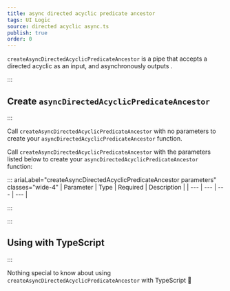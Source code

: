 ```yaml
---
title: async directed acyclic predicate ancestor
tags: UI Logic
source: directed acyclic async.ts
publish: true
order: 0
---
```


`createAsyncDirectedAcyclicPredicateAncestor` is a pipe that accepts a directed acyclic as an input, and asynchronously outputs <!--TODO-->.


:::
## Create `asyncDirectedAcyclicPredicateAncestor`
:::

Call `createAsyncDirectedAcyclicPredicateAncestor` with no parameters to create your `asyncDirectedAcyclicPredicateAncestor` function.

Call `createAsyncDirectedAcyclicPredicateAncestor` with the parameters listed below to create your `asyncDirectedAcyclicPredicateAncestor` function:

::: ariaLabel="createAsyncDirectedAcyclicPredicateAncestor parameters" classes="wide-4"
| Parameter | Type | Required | Description |
| --- | --- | --- | --- |

:::


:::
## Using with TypeScript
:::

Nothing special to know about using `createAsyncDirectedAcyclicPredicateAncestor` with TypeScript 🚀
